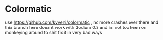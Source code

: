 # Colormatic

use https://github.com/kvverti/colormatic , no more crashes over there and this branch here doesnt work with Sodium 0.2 and im not too keen on monkeying around to shit fix it in very bad ways
